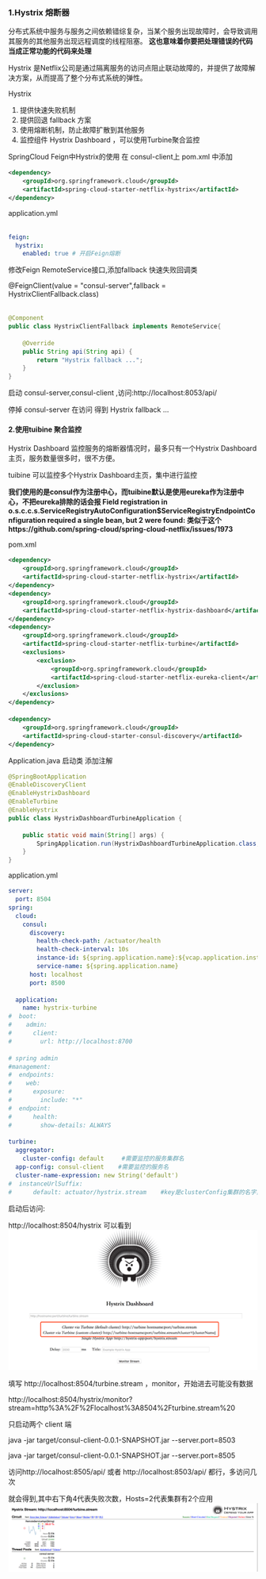 ### 1.Hystrix 熔断器

分布式系统中服务与服务之间依赖错综复杂，当某个服务出现故障时，会导致调用其服务的其他服务出现远程调度的线程阻塞。
**这也意味着你要把处理错误的代码当成正常功能的代码来处理**

Hystrix 是Netflix公司是通过隔离服务的访问点阻止联动故障的，并提供了故障解决方案，从而提高了整个分布式系统的弹性。

Hystrix 
1. 提供快速失败机制
2. 提供回退 fallback 方案
3. 使用熔断机制，防止故障扩散到其他服务
4. 监控组件 Hystrix Dashboard ，可以使用Turbine聚合监控


SpringCloud Feign中Hystrix的使用
在 consul-client上 pom.xml 中添加
```xml
<dependency>
    <groupId>org.springframework.cloud</groupId>
    <artifactId>spring-cloud-starter-netflix-hystrix</artifactId>
</dependency>
```

application.yml
```yaml

feign:
  hystrix:
    enabled: true # 开启Feign熔断
```

修改Feign RemoteService接口,添加fallback 快速失败回调类

@FeignClient(value = "consul-server",fallback = HystrixClientFallback.class)

```java

@Component
public class HystrixClientFallback implements RemoteService{

    @Override
    public String api(String api) {
        return "Hystrix fallback ...";
    }
}
```

启动 consul-server,consul-client ,访问:http://localhost:8053/api/ 

停掉 consul-server 在访问 得到   Hystrix fallback ... 


####  2.使用tuibine 聚合监控

Hystrix Dashboard 监控服务的熔断器情况时，最多只有一个Hystrix Dashboard 主页，服务数量很多时，很不方便。

tuibine 可以监控多个Hystrix Dashboard主页，集中进行监控

**我们使用的是consul作为注册中心，而tuibine默认是使用eureka作为注册中心，不把eureka排除的话会报
Field registration in o.s.c.c.s.ServiceRegistryAutoConfiguration$ServiceRegistryEndpointConfiguration required a single bean, but 2 were found:
类似于这个https://github.com/spring-cloud/spring-cloud-netflix/issues/1973**


pom.xml 

```xml
<dependency>
    <groupId>org.springframework.cloud</groupId>
    <artifactId>spring-cloud-starter-netflix-hystrix</artifactId>
</dependency>
<dependency>
    <groupId>org.springframework.cloud</groupId>
    <artifactId>spring-cloud-starter-netflix-hystrix-dashboard</artifactId>
</dependency>
<dependency>
    <groupId>org.springframework.cloud</groupId>
    <artifactId>spring-cloud-starter-netflix-turbine</artifactId>
    <exclusions>
        <exclusion>
            <groupId>org.springframework.cloud</groupId>
            <artifactId>spring-cloud-starter-netflix-eureka-client</artifactId>
        </exclusion>
    </exclusions>
</dependency>

<dependency>
    <groupId>org.springframework.cloud</groupId>
    <artifactId>spring-cloud-starter-consul-discovery</artifactId>
</dependency>
```

Application.java 启动类 添加注解
```java
@SpringBootApplication
@EnableDiscoveryClient
@EnableHystrixDashboard
@EnableTurbine
@EnableHystrix
public class HystrixDashboardTurbineApplication {

	public static void main(String[] args) {
		SpringApplication.run(HystrixDashboardTurbineApplication.class, args);
	}
}

```

application.yml
```yaml
server:
  port: 8504
spring:
  cloud:
    consul:
      discovery:
        health-check-path: /actuator/health
        health-check-interval: 10s
        instance-id: ${spring.application.name}:${vcap.application.instance_id:${spring.application.instance_id:${random.value}}}
        service-name: ${spring.application.name}
      host: localhost
      port: 8500

  application:
    name: hystrix-turbine
#  boot:
#    admin:
#      client:
#        url: http://localhost:8700

# spring admin
#management:
#  endpoints:
#    web:
#      exposure:
#        include: "*"
#  endpoint:
#      health:
#        show-details: ALWAYS

turbine:
  aggregator:
    cluster-config: default     #需要监控的服务集群名
  app-config: consul-client    #需要监控的服务名
  cluster-name-expression: new String('default')
#  instanceUrlSuffix:
#      default: actuator/hystrix.stream    #key是clusterConfig集群的名字，value是hystrix监控的后缀，springboot2.0为actuator/hystrix.stream
```

启动后访问:

http://localhost:8504/hystrix
可以看到
![hystrix](doc/img/hystrix.png)

填写
http://localhost:8504/turbine.stream ，monitor，开始进去可能没有数据

http://localhost:8504/hystrix/monitor?stream=http%3A%2F%2Flocalhost%3A8504%2Fturbine.stream%20


只启动两个 client 端

java -jar target/consul-client-0.0.1-SNAPSHOT.jar --server.port=8503

java -jar target/consul-client-0.0.1-SNAPSHOT.jar --server.port=8505

访问http://localhost:8505/api/ 或者 http://localhost:8503/api/  都行，多访问几次

就会得到,其中右下角4代表失败次数，Hosts=2代表集群有2个应用
![turbine](doc/img/turbine.png)

